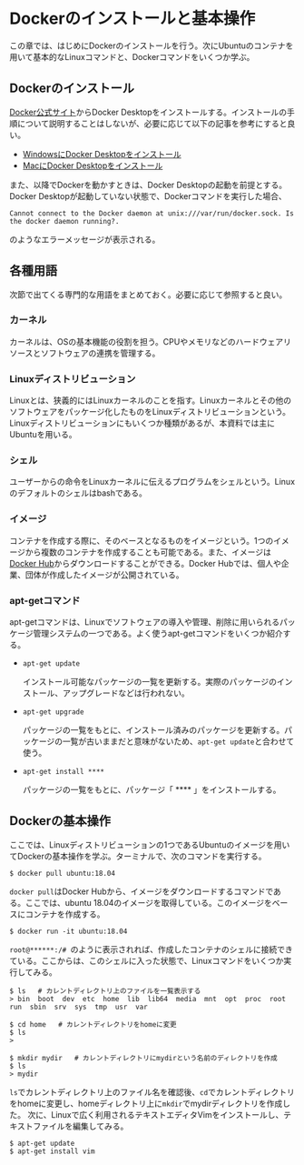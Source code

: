# Dockerのインストールと基本操作

この章では、はじめにDockerのインストールを行う。次にUbuntuのコンテナを用いて基本的なLinuxコマンドと、Dockerコマンドをいくつか学ぶ。

## Dockerのインストール

[Docker公式サイト](https://www.docker.com/)からDocker Desktopをインストールする。インストールの手順について説明することはしないが、必要に応じて以下の記事を参考にすると良い。
* [WindowsにDocker Desktopをインストール](https://docs.docker.jp/desktop/windows/install.html#windows-docker-desktop)
* [MacにDocker Desktopをインストール](https://docs.docker.jp/desktop/mac/install.html)

また、以降でDockerを動かすときは、Docker Desktopの起動を前提とする。Docker Desktopが起動していない状態で、Dockerコマンドを実行した場合、
```
Cannot connect to the Docker daemon at unix:///var/run/docker.sock. Is the docker daemon running?.
```

のようなエラーメッセージが表示される。

## 各種用語

次節で出てくる専門的な用語をまとめておく。必要に応じて参照すると良い。

### カーネル
カーネルは、OSの基本機能の役割を担う。CPUやメモリなどのハードウェアリソースとソフトウェアの連携を管理する。
### Linuxディストリビューション
Linuxとは、狭義的にはLinuxカーネルのことを指す。Linuxカーネルとその他のソフトウェアをパッケージ化したものをLinuxディストリビューションという。Linuxディストリビューションにもいくつか種類があるが、本資料では主にUbuntuを用いる。
### シェル
ユーザーからの命令をLinuxカーネルに伝えるプログラムをシェルという。Linuxのデフォルトのシェルはbashである。
### イメージ
コンテナを作成する際に、そのベースとなるものをイメージという。1つのイメージから複数のコンテナを作成することも可能である。また、イメージは[Docker Hub](https://hub.docker.com/)からダウンロードすることができる。Docker Hubでは、個人や企業、団体が作成したイメージが公開されている。
### apt-getコマンド
apt-getコマンドは、Linuxでソフトウェアの導入や管理、削除に用いられるパッケージ管理システムの一つである。よく使うapt-getコマンドをいくつか紹介する。

* `apt-get update`

    インストール可能なパッケージの一覧を更新する。実際のパッケージのインストール、アップグレードなどは行われない。
* `apt-get upgrade`

    パッケージの一覧をもとに、インストール済みのパッケージを更新する。パッケージの一覧が古いままだと意味がないため、`apt-get update`と合わせて使う。
* `apt-get install ****`

    パッケージの一覧をもとに、パッケージ「 **** 」をインストールする。

## Dockerの基本操作

ここでは、Linuxディストリビューションの1つであるUbuntuのイメージを用いてDockerの基本操作を学ぶ。ターミナルで、次のコマンドを実行する。
```shell
$ docker pull ubuntu:18.04
```
`docker pull`はDocker Hubから、イメージをダウンロードするコマンドである。ここでは、ubuntu 18.04のイメージを取得している。このイメージをベースにコンテナを作成する。
```shell
$ docker run -it ubuntu:18.04
```
`root@******:/# `のように表示されれば、作成したコンテナのシェルに接続できている。ここからは、このシェルに入った状態で、Linuxコマンドをいくつか実行してみる。
```shell
$ ls   # カレントディレクトリ上のファイルを一覧表示する
> bin  boot  dev  etc  home  lib  lib64  media  mnt  opt  proc  root  run  sbin  srv  sys  tmp  usr  var

$ cd home   # カレントディレクトリをhomeに変更
$ ls
> 

$ mkdir mydir   # カレントディレクトリにmydirという名前のディレクトリを作成
$ ls
> mydir
```
`ls`でカレントディレクトリ上のファイル名を確認後、`cd`でカレントディレクトリをhomeに変更し、homeディレクトリ上に`mkdir`でmydirディレクトリを作成した。
次に、Linuxで広く利用されるテキストエディタVimをインストールし、テキストファイルを編集してみる。

```shell
$ apt-get update
$ apt-get install vim
```